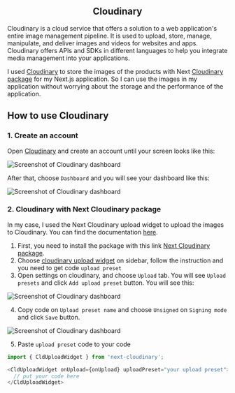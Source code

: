<h2 align="middle">Cloudinary</h2>

Cloudinary is a cloud service that offers a solution to a web application's entire image management pipeline. It is used to upload, store, manage, manipulate, and deliver images and videos for websites and apps. Cloudinary offers APIs and SDKs in different languages to help you integrate media management into your applications.

I used [Cloudinary](https://cloudinary.com/) to store the images of the products with Next [Cloudinary package](https://next.cloudinary.dev/) for my Next.js application. So I can use the images in my application without worrying about the storage and the performance of the application.

## How to use Cloudinary

### 1. Create an account

Open [Cloudinary](https://cloudinary.com/) and create an account until your screen looks like this:

![Screenshot of Cloudinary dashboard](https://i.ibb.co/0jdrSjk/cloudinary-1.png "Cloudinary dashboard")

After that, choose `Dashboard` and you will see your dashboard like this:

![Screenshot of Cloudinary dashboard](https://i.ibb.co/Vv2Wt90/cloudinary-2.png "Cloudinary dashboard")

### 2. Cloudinary with Next Cloudinary package

In my case, I used the Next Cloudinary upload widget to upload the images to Cloudinary. You can find the documentation [here](https://next.cloudinary.dev/clduploadwidget/basic-usage).

1. First, you need to install the package with this link [Next Cloudinary package](https://next.cloudinary.dev/installation).
2. Choose [cloudinary upload widget](https://next.cloudinary.dev/clduploadwidget/basic-usage) on sidebar, follow the instruction and you need to get code `upload preset`
3. Open settings on cloudinary, and choose `Upload` tab. You will see `Upload presets` and click `Add upload preset` button. You will see this:

![Screenshot of Cloudinary dashboard](https://i.ibb.co/ryS1ycC/cloudinary-3.png "Cloudinary dashboard")

4. Copy code on `Upload preset name` and choose `Unsigned` on `Signing mode` and click `Save` button.

![Screenshot of Cloudinary dashboard](https://i.ibb.co/d4BLb0n/cloudinary-4.png "Cloudinary dashboard")

5. Paste `upload preset` code to your code

```js
import { CldUploadWidget } from 'next-cloudinary';

<CldUploadWidget onUpload={onUpload} uploadPreset="your upload preset">
  // put your code here
</CldUploadWidget>
```
